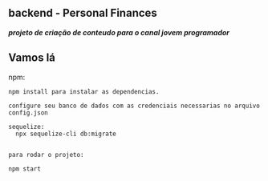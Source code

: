 ## backend - Personal Finances

**_projeto de criação de conteudo para o canal jovem programador_**

## Vamos lá

npm:

```
npm install para instalar as dependencias.

configure seu banco de dados com as credenciais necessarias no arquivo config.json

sequelize:
  npx sequelize-cli db:migrate


para rodar o projeto:

npm start
```
